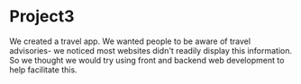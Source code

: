 # Project3

We created a travel app.  We wanted people to be aware of travel advisories- we noticed most websites didn't readily display this information. So we thought we would try using front and backend web development to help facilitate this.

